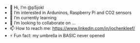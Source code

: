 - 👋 Hi, I’m @p5jokl
- 👀 I’m interested in Arduninos, Raspberry Pi and CO2 sensors
- 🌱 I’m currently learning 
- 💞️ I’m looking to collaborate on ...
- 📫 How to reach me: https://www.linkedin.com/in/jochenkleef/
- ⚡ Fun fact: my umbrella in BASIC never opened

<!---
p5jokl/p5jokl is a ✨ special ✨ repository because its `README.md` (this file) appears on your GitHub profile.
You can click the Preview link to take a look at your changes.
--->
